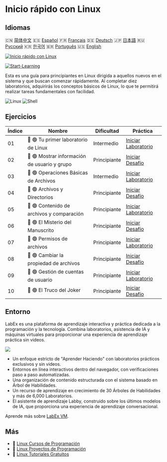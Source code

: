 # Inicio rápido con Linux

## Idiomas

🇨🇳 [简体中文](README_zh.md) 🇪🇸 [Español](README_es.md) 🇫🇷 [Français](README_fr.md) 🇩🇪 [Deutsch](README_de.md) 🇯🇵 [日本語](README_ja.md) 🇷🇺 [Русский](README_ru.md) 🇰🇷 [한국어](README_ko.md) 🇧🇷 [Português](README_pt.md) 🇺🇸 [English](README.md) 

[![Inicio rápido con Linux](https://cover-creator.labex.io/quick-start-with-linux.png?lang=es)](https://labex.io/es/courses/quick-start-with-linux)

[![Start-Learning](https://img.shields.io/badge/Start-Learning-whitesmoke?style=for-the-badge)](https://labex.io/es/courses/quick-start-with-linux)

Esta es una guía para principiantes en Linux dirigida a aquellos nuevos en el sistema y que buscan comenzar rápidamente. Al completar diez laboratorios, adquirirás los conceptos básicos de Linux, lo que te permitirá realizar tareas fundamentales con facilidad.

![Linux](https://img.shields.io/badge/Linux-whitesmoke?style=for-the-badge&logo=linux)
![Shell](https://img.shields.io/badge/Shell-whitesmoke?style=for-the-badge&logo=shell)


## Ejercicios

|   Índice | Nombre                                       | Dificultad   | Práctica                                                                                                                  |
|----------|----------------------------------------------|--------------|---------------------------------------------------------------------------------------------------------------------------|
|       01 | 📖 🟢 Tu primer laboratorio de Linux         | Intermedio   | <a target='_blank' href='https://labex.io/es/tutorials/linux-your-first-linux-lab-270253'>Iniciar Laboratorio</a>         |
|       02 | 🎯 🟢 Mostrar información de usuario y grupo | Principiante | <a target='_blank' href='https://labex.io/es/tutorials/linux-display-user-and-group-information-8718'>Iniciar Desafío</a> |
|       03 | 📖 🟢 Operaciones Básicas de Archivos        | Intermedio   | <a target='_blank' href='https://labex.io/es/tutorials/linux-basic-files-operations-270248'>Iniciar Laboratorio</a>       |
|       04 | 🎯 🟢 Archivos y Directorios                 | Principiante | <a target='_blank' href='https://labex.io/es/tutorials/linux-files-and-directories-270246'>Iniciar Desafío</a>            |
|       05 | 📖 🟢 Contenido de archivos y comparación    | Principiante | <a target='_blank' href='https://labex.io/es/tutorials/linux-file-contents-and-comparing-270251'>Iniciar Laboratorio</a>  |
|       06 | 🎯 🟢 El Misterio del Manuscrito             | Principiante | <a target='_blank' href='https://labex.io/es/tutorials/linux-the-manuscript-mystery-384742'>Iniciar Desafío</a>           |
|       07 | 📖 🟢 Permisos de archivos                   | Principiante | <a target='_blank' href='https://labex.io/es/tutorials/linux-permissions-of-files-270252'>Iniciar Laboratorio</a>         |
|       08 | 🎯 🟢 Cambiar la propiedad de archivos       | Principiante | <a target='_blank' href='https://labex.io/es/tutorials/shell-change-file-ownership-270254'>Iniciar Desafío</a>            |
|       09 | 📖 🟢 Gestión de cuentas de usuario          | Principiante | <a target='_blank' href='https://labex.io/es/tutorials/linux-user-account-management-49'>Iniciar Laboratorio</a>          |
|       10 | 🎯 🟢 El Truco del Joker                     | Principiante | <a target='_blank' href='https://labex.io/es/tutorials/linux-the-joker-s-trick-270247'>Iniciar Desafío</a>                |

## Entorno

LabEx es una plataforma de aprendizaje interactiva y práctica dedicada a la programación y la tecnología. Combina laboratorios, asistencia de IA y máquinas virtuales para proporcionar una experiencia de aprendizaje práctica sin videos.

![](https://tutorial-screenshot.getvm.io/images/vm-1725247253.png)

- Un enfoque estricto de "Aprender Haciendo" con laboratorios prácticos exclusivos y sin videos.
- Entornos en línea interactivos dentro del navegador, con verificaciones paso a paso automatizadas.
- Una organización de contenido estructurada con el sistema basado en Árbol de Habilidades.
- Un recurso de aprendizaje en crecimiento de 30 Árboles de Habilidades y más de 6,000 Laboratorios.
- El asistente de aprendizaje Labby, construido sobre los últimos modelos de IA, que proporciona una experiencia de aprendizaje conversacional.

Aprende más sobre [LabEx VM](https://support.labex.io/using-labex/virtual-machine).

## Más

- 🔗 [Linux Cursos de Programación](https://github.com/labex-labs/awesome-programming-courses)
- 🔗 [Linux Proyectos de Programación](https://github.com/labex-labs/awesome-programming-projects)
- 🔗 [Linux Tutoriales Gratuitos](https://github.com/labex-labs/linux-free-tutorials)

